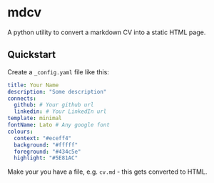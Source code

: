 # mdcv

A python utility to convert a markdown CV into a static HTML page.

## Quickstart

Create a `_config.yaml` file like this:

```yaml
title: Your Name
description: "Some description"
connects:
  github: # Your github url
  linkedin: # Your LinkedIn url
template: minimal
fontName: Lato # Any google font
colours:
  context: "#eceff4"
  background: "#fffff"
  foreground: "#434c5e"
  highlight: "#5E81AC"
```

Make your you have a file, e.g. `cv.md` - this gets converted to HTML.
